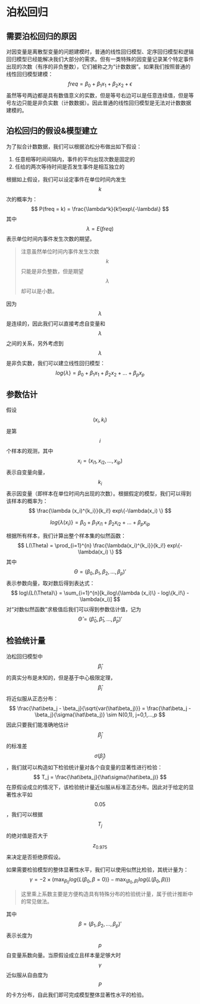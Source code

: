 # 泊松回归

## 需要泊松回归的原因

对因变量是离散型变量的问题建模时，普通的线性回归模型、定序回归模型和逻辑回归模型已经能解决我们大部分的需求。但有一类特殊的因变量记录某个特定事件出现的次数（有序的非负整数），它们被称之为“计数数据”。如果我们按照普通的线性回归模型建模：
$$
freq = \beta_0 + \beta_1 x_1 + \beta_2 x_2 + \epsilon
$$
虽然等号两边都是具有数值意义的实数，但是等号右边可以是任意连续值，但是等号左边只能是非负实数（计数数据）。因此普通的线性回归模型是无法对计数数据建模的。

## 泊松回归的假设&模型建立

为了拟合计数数据，我们可以根据泊松分布做出如下假设：

1. 任意相等时间间隔内，事件的平均出现次数是固定的
2. 任给的两次等待时间是否发生事件是相互独立的

根据如上假设，我们可以设定事件在单位时间内发生$$k$$次的概率为：
$$
P(freq = k) = \frac{\lambda^k}{k!}exp\{-\lambda\}
$$
其中$$\lambda=E(freq)$$表示单位时间内事件发生次数的期望。

> 注意虽然单位时间内事件发生次数$$k$$只能是非负整数，但是期望$$\lambda$$却可以是小数。

因为$$\lambda$$是连续的，因此我们可以直接考虑自变量和$$\lambda$$之间的关系，另外考虑到$$\lambda$$是非负实数，我们可以建立线性回归模型：
$$
log\{\lambda\} = \beta_0 + \beta_1x_1 + \beta_2x_2 +...+ \beta_px_p
$$

## 参数估计

假设$$(x_i,k_i)$$是第$$i$$个样本的观测，其中$$x_i=(x_{i1},x_{i2},...,x_{ip})$$表示自变量向量，$$k_i$$表示因变量（即样本在单位时间内出现的次数）。根据假定的模型，我们可以得到该样本的概率为：
$$
\frac{\lambda (x_i)^{k_i}}{k_i!} exp\{-\lambda(x_i) \}
$$

$$
log\{\lambda(x_i)\} = \beta_0 + \beta_1x_{i1} + \beta_2x_{i2} +...+ \beta_px_{ip}
$$

根据所有样本，我们计算出整个样本集的似然函数：
$$
L(\Theta) = \prod_{i=1}^{n} \frac{\lambda(x_i)^{k_i}}{k_i!} exp\{-\lambda(x_i) \}
$$
其中$$\Theta = (\beta_0, \beta_1, \beta_2,...,\beta_p)'$$表示参数向量，取对数后得到表达式：
$$
log\{L(\Theta)\} = \sum_{i=1}^{n}[k_ilog\{\lambda (x_i)\} - log\{k_i!\} - \lambda(x_i)]
$$
对“对数似然函数”求极值后我们可以得到参数估计值，记为$$\hat\Theta = (\hat\beta_0, \hat\beta_1,...,\hat\beta_p)'$$

## 检验统计量

泊松回归模型中$$\hat\beta_i$$的真实分布是未知的，但是基于中心极限定理，$$\hat\beta_i$$将近似服从正态分布：
$$
\frac{\hat\beta_j - \beta_j}{\sqrt{var(\hat\beta_j)}} = \frac{\hat\beta_j - \beta_j}{\sigma(\hat\beta_j)} \sim N(0,1), j=0,1,...,p
$$
因此只要我们能准确地估计$$\hat\beta_j$$的标准差$$\sigma(\hat\beta_j)$$，我们就可以构造如下检验统计量对各个自变量的显著性进行检验：
$$
T_j = \frac{\hat\beta_j}{\hat\sigma(\hat\beta_j)}
$$
在原假设成立的情况下，该检验统计量近似服从标准正态分布。因此对于给定的显著性水平如$$0.05$$，我们可以根据$$T_j$$的绝对值是否大于$$z_{0.975}$$来决定是否拒绝原假设。  

如果需要检验模型的整体显著性水平，我们可以使用似然比检验，其统计量为：
$$
\gamma = -2 \times(\max_{\beta_0} log\{L(\beta_0, \beta=0)\} - \max_{(\beta_0, \beta)} log\{L(\beta_0, \beta)\})
$$

> 这里乘上系数主要是方便构造具有特殊分布的检验统计量，属于统计推断中的常见做法。

其中$$\beta = (\beta_1, \beta_2,...,\beta_p)'$$表示长度为$$p$$自变量系数向量。当原假设成立且样本量足够大时$$\gamma$$近似服从自由度为$$P$$的卡方分布，自此我们即可完成模型整体显著性水平的检验。